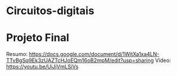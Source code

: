 # Circuitos-digitais

# Projeto Final
Resumo: https://docs.google.com/document/d/1WitXa1xa4LN-TTvBgSq9Ek3zUAZTcHJoEQm16oB2mpM/edit?usp=sharing
Vídeo: https://youtu.be/UiJjVmLSiVs
